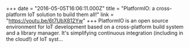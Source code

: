 +++
date = "2016-05-05T16:06:11.000Z"
title = "PlatformIO: a cross-platform IoT solution to build them all!"
link = "https://youtu.be/6t7UbX812Yw"
+++
PlatformIO is an open source environment for IoT development based on a cross-platform build system and a library manager. It's simplifying continuous integration (including in the cloud!) of IoT syst…